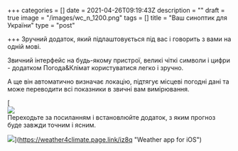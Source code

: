 +++
categories = []
date = 2021-04-26T09:19:43Z
description = ""
draft = true
image = "/images/wc_n_1200.png"
tags = []
title = "Ваш синоптик для України"
type = "post"

+++
Зручний додаток, який підлаштовується під вас і говорить з вами на одній мові.  
  
Звичний інтерфейс на будь-якому пристрої, великі чіткі символи і цифри - додатком Погода&Клімат користуватися легко і зручно.  
  
А ще вiн автоматично визначає локацію, підтягує місцеві погодні дані та може переводити всі показники в звичні вам вимірювання.

[  
![](/images/store.svg)  
Переходьте за посиланням і встановлюйте додаток, з яким прогноз буде завжди точним і ясним.

  
![](/images/weather_qr-code-jpg.png)](https://weather4climate.page.link/iz8q "Weather app for iOS")